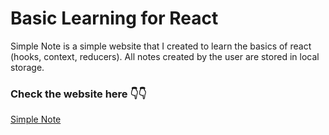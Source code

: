 # Basic Learning for React
Simple Note is a simple website that I created to learn the basics of react (hooks, context, reducers). All notes created by the user are stored in local storage.

### Check the website here 👇👇
<a href="https://simple-note-app-react.vercel.app/">Simple Note</a>
